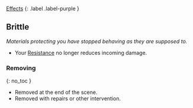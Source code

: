 
[Effects](Game/Core/Effects)
{: .label .label-purple }

## Brittle
*Materials protecting you have stopped behaving as they are supposed to.*
* Your [Resistance](Game/Core/Armour#Weakness%20and%20Resistance) no longer reduces incoming damage.
### Removing
{: no_toc }
* Removed at the end of the scene.
* Removed with repairs or other intervention.
